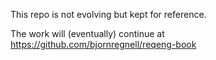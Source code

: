 This repo is not evolving but kept for reference. 

The work will (eventually) continue at https://github.com/bjornregnell/reqeng-book